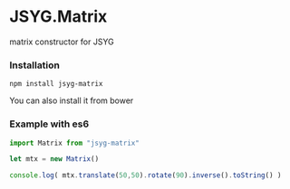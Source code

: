 # JSYG.Matrix
matrix constructor for JSYG

### Installation
```shell
npm install jsyg-matrix
```
You can also install it from bower

### Example with es6
```javascript
import Matrix from "jsyg-matrix"

let mtx = new Matrix()

console.log( mtx.translate(50,50).rotate(90).inverse().toString() )
```